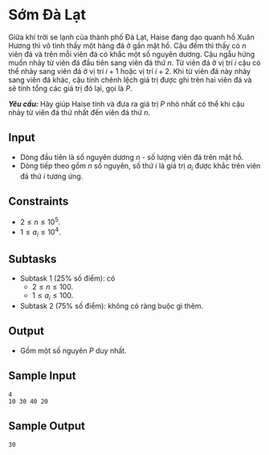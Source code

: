 # Sớm Đà Lạt

Giữa khí trời se lạnh của thành phố Đà Lạt, Haise đang dạo quanh hồ Xuân Hương thì vô tình thấy một hàng đá ở gần mặt hồ. Cậu đếm thì thấy có $n$ viên đá và trên mỗi viên đá có khắc một số nguyên dương. Cậu ngẫu hứng muốn nhảy từ viên đá đầu tiên sang viên đá thứ $n$. Từ viên đá ở vị trí $i$ cậu có thể nhảy sang viên đá ở vị trí $i + 1$ hoặc vị trí $i + 2$. Khi từ viên đá này nhảy sang viên đá khác, cậu tính chênh lệch giá trị được ghi trên hai viên đá và sẽ tính tổng các giá trị đó lại, gọi là $P$.

***Yêu cầu:*** Hãy giúp Haise tính và đưa ra giá trị $P$ nhỏ nhất có thể khi cậu nhảy từ viên đá thứ nhất đến viên đá thứ $n$.

## Input

- Dòng đầu tiên là số nguyên dương $n$ - số lượng viên đá trên mặt hồ.
- Dòng tiếp theo gồm $n$ số nguyên, số thứ $i$ là giá trị $a_i$ được khắc trên viên đá thứ $i$ tương ứng.

## Constraints

- $2 \le n \le 10^5$.
- $1 \le a_i \le 10^4$.

## Subtasks

- Subtask $1$ ($25\%$ số điểm): có
    - $2 \le n \le 100$.
    - $1 \le a_i \le 100$.
- Subtask $2$ ($75\%$ số điểm): không có ràng buộc gì thêm.

## Output

- Gồm một số nguyên $P$ duy nhất.

## Sample Input

```
4
10 30 40 20
```

## Sample Output

```
30
```